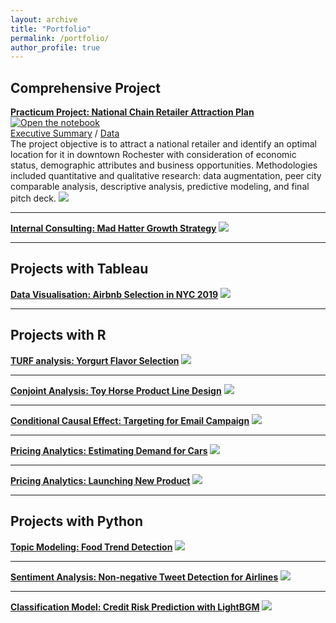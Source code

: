 ```yaml
---
layout: archive
title: "Portfolio"
permalink: /portfolio/
author_profile: true
---
```


## Comprehensive Project
[**Practicum Project: National Chain Retailer Attraction Plan**](/files/COR_Final%20Pitch%20Deck.pdf)
[![Open the notebook](https://img.shields.io/badge/Jupyter-OPen_the_Notebook-9cf?logo=Jupyter)](/files/COR_City%20of%20Rochester%20Codebook.html)<br/>
[Executive Summary](/files/COR_Executive%20Summary.pdf) / [Data](/files/Data.zip)<br/>
The project objective is to attract a national retailer and identify an optimal location for it in downtown Rochester with consideration of economic status, demographic attributes and business opportunities. Methodologies included quantitative and qualitative research: data augmentation, peer city comparable analysis, descriptive analysis, predictive modeling, and final pitch deck.
![](/images/SlideOverview.png)

---

[**Internal Consulting: Mad Hatter Growth Strategy**](/files/Mad%20Hatter%20Growth%20Strategy.pdf)
![](/images/Mad%20Hatter%20Growth%20Strategy.jpg)

---

## Projects with Tableau

[**Data Visualisation: Airbnb Selection in NYC 2019**](/files/Airbnb%20Selection%20in%20NYC_Susie%20Tao.pdf)
![](/images/Airbnb%20Selection%20in%20NYC.png)

---

## Projects with R

[**TURF analysis: Yorgurt Flavor Selection**](/files/Yogurt%20Flavor%20Selection.html)
![](/images/Yogurt%20Flavor%20Selection.png)

---
[**Conjoint Analysis: Toy Horse Product Line Design**](/files/Toy%20Horse%20Product%20Line%20Design.html)
![](/images/Toy%20Horse%20Product%20Line%20Design.png)

---
[**Conditional Causal Effect: Targeting for Email Campaign**](/files/Targeting%20For%20Email%20Campaign.pdf)
![](/images/Targeting%20For%20Email%20Campaign.png)

---

[**Pricing Analytics: Estimating Demand for Cars**](/files/Estimating%20Demand%20for%20Cars.pdf)
![](/images/Estimating%20Demand%20for%20Cars.png)

---

[**Pricing Analytics: Launching New Product**](/files/Launching%20New%20Product.pdf)
![](/images/Launching%20New%20Product.png)

---

## Projects with Python

[**Topic Modeling: Food Trend Detection**](/files/Food%20Trend%20Detection.html)
![](/images/Food%20Trend%20Detection.png)

---

[**Sentiment Analysis: Non-negative Tweet Detection for Airlines**](/files/Non-negative%20Tweet%20Detection%20For%20Airlines.html)
![](/images/Non-negative%20Tweet%20Detection%20For%20Airlines.png)

---

[**Classification Model: Credit Risk Prediction with LightBGM**](/files/Credit%20Risk%20Prediction%20with%20LightBGM.pdf)
![](/images/Credit%20Risk%20Prediction%20with%20LightBGM_1.png)


